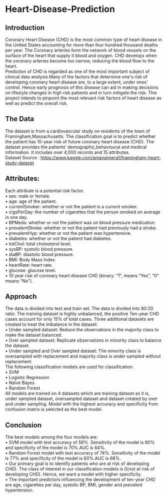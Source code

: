 # Heart-Disease-Prediction   

## Introduction
Coronary Heart Disease (CHD) is the most common type of heart disease in the United States accounting for more than four hundred thousand deaths per year. The Coronary arteries form the network of blood vessels on the surface of the heart that supply it blood and oxygen. CHD develops when the coronary arteries become too narrow, reducing the blood flow to the heart.      
Prediction of CHD is regarded as one of the most important subject of clinical data analysis.Many of the factors that determine one's risk of developing coronary heart disease are, to a large extent, under ones’ control. Hence early prognosis of this disease can aid in making decisions on lifestyle changes in high risk patients and in turn mitigate the risk. This project intends to pinpoint the most relevant risk factors of heart disease as well as predict the overall risk.     

## The Data     
The dataset is from a cardiovascular study on residents of the town of Framingham,Massachusetts. The classification goal is to predict whether the patient has 10-year risk of future coronary heart disease (CHD). The dataset provides the patients’ demographic,behavioural and medical information. It includes over 4,000 records and 15 attributes.     
Dataset Source : https://www.kaggle.com/amanajmera1/framingham-heart-study-dataset        

## Attributes:     
Each attribute is a potential risk factor.    
• sex: male or female.   
• age: age of the patient.    
• currentSmoker: whether or not the patient is a current smoker.        
• cigsPerDay: the number of cigarettes that the person smoked on average in one day.    
• BPMeds: whether or not the patient was on blood pressure medication.    
• prevalentStroke: whether or not the patient had previously had a stroke.     
• prevalentHyp: whether or not the patient was hypertensive.     
• diabetes: whether or not the patient had diabetes.     
• totChol: total cholesterol level.     
• sysBP: systolic blood pressure.    
• diaBP: diastolic blood pressure.    
• BMI: Body Mass Index.    
• heartRate: heart rate.   
• glucose: glucose level.    
• 10 year risk of coronary heart disease CHD (binary: “1”, means “Yes”, “0” means “No”).    

## Approach   
The data is divided into test and train set. The data is divided into 80:20 ratio. The training dataset is highly unbalanced, the positive Ten-year CHD cases account for only 15% of total cases. Three additional datasets are created to treat the imbalance in the dataset:       
• Under sampled dataset: Reduce the observations in the majority class to make the dataset balanced.      
• Over sampled dataset: Replicate observations in minority class to balance the dataset.      
• Under sampled and Over sampled dataset: The minority class is oversampled with replacement and majority class is under sampled without replacement.     
The following classification models are used for classification:    
• SVM   
• Logistic Regression   
• Naïve Bayes   
• Random Forest    
All models are trained on 4 datasets which are training dataset as it is, under sampled dataset, oversampled dataset and dataset created by over and under sampling. Model with the highest accuracy and specificity from confusion matrix is selected as the best model.      

## Conclusion     
The best models among the four models are:     
• SVM model with test accuracy of 59%. Sensitivity of the model is 60% and specificity of the model is 70%.AUC is 64%.     
• Random Forest model with test accuracy of 74%. Sensitivity of the model is 77% and specificity of the model is 60%.AUC is 68%.    
• Our primary goal is to identify patients who are at risk of developing CHD). The class of interest in our classification models is 0(not at risk of developing CHD). Hence, we want a model with higher specificity.           
• The important predictors influencing the development of ten-year CHD are age, cigarettes per day, systolic BP, BMI, gender and prevalent hypertension.         
